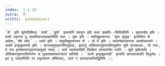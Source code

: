 ```yaml
---
index:  1.1.13
sutra:  शे
vritti:  padamanjari
---
```


	`शे` इति श्रुतेरविशेषात् `काशे`,`कुशे` इत्यत्रापि प्रसङ्ग इति मत्वा पृच्छति--किमिदमिति । सुपामादेश इति । काशे तइत्यत्र तु लाक्षणिकत्वादग्रहणमिति भावः । युष्म इति । षष्ठीबहुवचनस्य `सुपां सुलुक्` इत्यादिना शे आदेशः,`शेषे लोपः` । अस्मे इति । चतुर्थीबहुवचनस्य शे । त्वे मे इति । सप्तम्येकवचनस्य त्वमावेकवचने । असमे इन्द्राबृहस्पती इति । छान्दसमुदाहरणमित्युक्त्वा, इतरत्तु लोकिकमनुकरणमित्युक्तेन युष्मे वाजबन्धवः, त्वे रायः, मे राय इत्येषामप्यनुकरणत्वमुक्तं स्याद् । अतो यदत्रेतरदिति विवक्षितं तत्स्वरूपेण पठति । युष्मे इतीत्यादि । लौकिकमनुकरणमित्यनेन च सूत्रस्यावश्यारभ्यात्वं दर्शंयति । `अस्मे इन्द्राबृहस्पती` इत्यादि छान्दसत्वादपि सिद्ध्येत् । इदं तु पदकारैरिति परं प्रयुज्यमानं लौकिकम्, अतो न छान्दसत्वात्सिद्धिरिति ।। 
